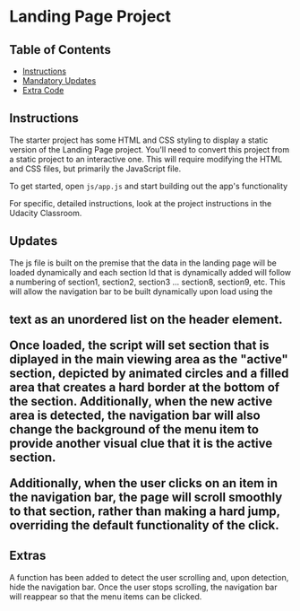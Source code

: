 # Landing Page Project

## Table of Contents

* [Instructions](#instructions)
* [Mandatory Updates](#updates)
* [Extra Code](#extras)


## Instructions

The starter project has some HTML and CSS styling to display a static version of the Landing Page project. You'll need to convert this project from a static project to an interactive one. This will require modifying the HTML and CSS files, but primarily the JavaScript file.

To get started, open `js/app.js` and start building out the app's functionality

For specific, detailed instructions, look at the project instructions in the Udacity Classroom.

## Updates

The js file is built on the premise that the data in the landing page will be loaded dynamically and each section Id that is dynamically added will follow a numbering of section1, section2, section3 ... section8, section9, etc. This will allow the navigation bar to be built dynamically upon load using the <h2> text as an unordered list on the header element.

Once loaded, the script will set section that is diplayed in the main viewing area as the "active" section, depicted by animated circles and a filled area that creates a hard border at the bottom of the section. Additionally, when the new active area is detected, the navigation bar will also change the background of the menu item to provide another visual clue that it is the active section.

Additionally, when the user clicks on an item in the navigation bar, the page will scroll smoothly to that section, rather than making a hard jump, overriding the default functionality of the click.

## Extras

A function has been added to detect the user scrolling and, upon detection, hide the navigation bar. Once the user stops scrolling, the navigation bar will reappear so that the menu items can be clicked.
